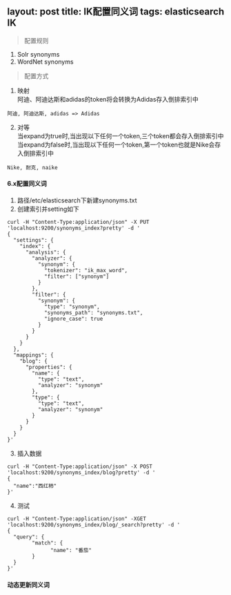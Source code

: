 layout: post
title: IK配置同义词
tags: elasticsearch IK
---

> 配置规则

1. Solr synonyms
2. WordNet synonyms

> 配置方式

1. 映射  
阿迪、阿迪达斯和adidas的token将会转换为Adidas存入倒排索引中
```
阿迪, 阿迪达斯, adidas => Adidas
```
2. 对等  
当expand为true时,当出现以下任何一个token,三个token都会存入倒排索引中
当expand为false时,当出现以下任何一个token,第一个token也就是Nike会存入倒排索引中
```
Nike, 耐克, naike
```

#### 6.x配置同义词
1. 路径/etc/elasticsearch下新建synonyms.txt
2. 创建索引并setting如下
```
curl -H "Content-Type:application/json" -X PUT 'localhost:9200/synonyms_index?pretty' -d '
{
  "settings": {
    "index": {
      "analysis": {
        "analyzer": {
          "synonym": {
            "tokenizer": "ik_max_word",
            "filter": ["synonym"]
          }
        },
        "filter": {
          "synonym": {
            "type": "synonym",
            "synonyms_path": "synonyms.txt",
            "ignore_case": true
          }
        }
      }
    }
  },
  "mappings": {
    "blog": {
      "properties": {
        "name": {
          "type": "text",
          "analyzer": "synonym"
        },
        "type": {
          "type": "text",
          "analyzer": "synonym"
        }
      }
    }
  }
}'
```
3. 插入数据
```
curl -H "Content-Type:application/json" -X POST 'localhost:9200/synonyms_index/blog?pretty' -d ' 
{
  "name":"西红柿" 
}'
```
4. 测试
```
curl -H "Content-Type:application/json" -XGET 'localhost:9200/synonyms_index/blog/_search?pretty' -d '
{
  "query": { 
        "match": { 
              "name": "番茄"
        }
  }
}'
```

#### 动态更新同义词

